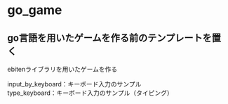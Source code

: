 # go_game
## go言語を用いたゲームを作る前のテンプレートを置く
ebitenライブラリを用いたゲームを作る

input_by_keyboard：キーボード入力のサンプル  
type_keyboard：キーボード入力のサンプル（タイピング）  
